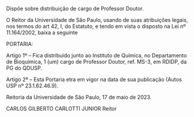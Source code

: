 Dispõe sobre distribuição de cargo de Professor Doutor.

O Reitor da Universidade de São Paulo, usando de suas atribuições legais, nos termos do art 42, I, do Estatuto, e tendo em vista o disposto na Lei nº 11.164/2002, baixa a seguinte

PORTARIA:

Artigo 1º – Fica distribuído junto ao Instituto de Química, no Departamento de Bioquímica, 1 (um) cargo de Professor Doutor, ref. MS-3, em RDIDP, da PG do QDUSP.

Artigo 2º – Esta Portaria etra em vigor na data de sua publicação (Autos USP nº 23.1.62.46.9).

Reitoria da Universidade de São Paulo, 17 de maio de 2023.

CARLOS GILBERTO CARLOTTI JUNIOR
Reitor